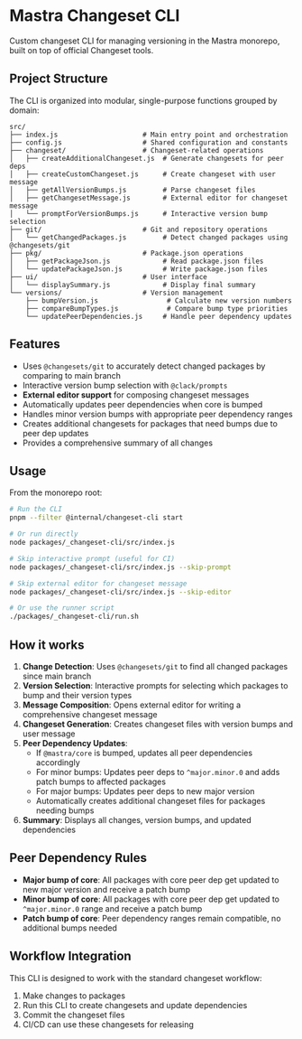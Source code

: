 # Mastra Changeset CLI

Custom changeset CLI for managing versioning in the Mastra monorepo, built on top of official Changeset tools.

## Project Structure

The CLI is organized into modular, single-purpose functions grouped by domain:

```
src/
├── index.js                     # Main entry point and orchestration
├── config.js                    # Shared configuration and constants
├── changeset/                   # Changeset-related operations
│   ├── createAdditionalChangeset.js  # Generate changesets for peer deps
│   ├── createCustomChangeset.js      # Create changeset with user message
│   ├── getAllVersionBumps.js         # Parse changeset files
│   ├── getChangesetMessage.js        # External editor for changeset message
│   └── promptForVersionBumps.js      # Interactive version bump selection
├── git/                         # Git and repository operations
│   └── getChangedPackages.js         # Detect changed packages using @changesets/git
├── pkg/                         # Package.json operations
│   ├── getPackageJson.js             # Read package.json files
│   └── updatePackageJson.js          # Write package.json files
├── ui/                          # User interface
│   └── displaySummary.js             # Display final summary
└── versions/                    # Version management
    ├── bumpVersion.js                 # Calculate new version numbers
    ├── compareBumpTypes.js            # Compare bump type priorities
    └── updatePeerDependencies.js     # Handle peer dependency updates
```

## Features

- Uses `@changesets/git` to accurately detect changed packages by comparing to main branch
- Interactive version bump selection with `@clack/prompts`
- **External editor support** for composing changeset messages
- Automatically updates peer dependencies when core is bumped
- Handles minor version bumps with appropriate peer dependency ranges
- Creates additional changesets for packages that need bumps due to peer dep updates
- Provides a comprehensive summary of all changes

## Usage

From the monorepo root:

```bash
# Run the CLI
pnpm --filter @internal/changeset-cli start

# Or run directly
node packages/_changeset-cli/src/index.js

# Skip interactive prompt (useful for CI)
node packages/_changeset-cli/src/index.js --skip-prompt

# Skip external editor for changeset message
node packages/_changeset-cli/src/index.js --skip-editor

# Or use the runner script
./packages/_changeset-cli/run.sh
```

## How it works

1. **Change Detection**: Uses `@changesets/git` to find all changed packages since main branch
2. **Version Selection**: Interactive prompts for selecting which packages to bump and their version types
3. **Message Composition**: Opens external editor for writing a comprehensive changeset message
4. **Changeset Generation**: Creates changeset files with version bumps and user message
5. **Peer Dependency Updates**:
   - If `@mastra/core` is bumped, updates all peer dependencies accordingly
   - For minor bumps: Updates peer deps to `^major.minor.0` and adds patch bumps to affected packages
   - For major bumps: Updates peer deps to new major version
   - Automatically creates additional changeset files for packages needing bumps
6. **Summary**: Displays all changes, version bumps, and updated dependencies

## Peer Dependency Rules

- **Major bump of core**: All packages with core peer dep get updated to new major version and receive a patch bump
- **Minor bump of core**: All packages with core peer dep get updated to `^major.minor.0` range and receive a patch bump
- **Patch bump of core**: Peer dependency ranges remain compatible, no additional bumps needed

## Workflow Integration

This CLI is designed to work with the standard changeset workflow:

1. Make changes to packages
2. Run this CLI to create changesets and update dependencies
3. Commit the changeset files
4. CI/CD can use these changesets for releasing
